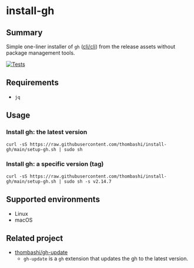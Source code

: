 # install-gh

## Summary
Simple one-liner installer of `gh` ([cli/cli](https://github.com/cli/cli/releases)) from the release assets without package management tools.

[![Tests](https://github.com/thombashi/install-gh/actions/workflows/tests.yaml/badge.svg)](https://github.com/thombashi/install-gh/actions/workflows/tests.yaml)


## Requirements
- `jq`

## Usage

### Install gh: the latest version
```
curl -sS https://raw.githubusercontent.com/thombashi/install-gh/main/setup-gh.sh | sudo sh
```

### Install gh: a specific version (tag)
```
curl -sS https://raw.githubusercontent.com/thombashi/install-gh/main/setup-gh.sh | sudo sh -s v2.14.7
```


## Supported environments
- Linux
- macOS


## Related project
- [thombashi/gh-update](https://github.com/thombashi/gh-update)
  - `gh-update` is a `gh` extension that updates the gh to the latest version.
